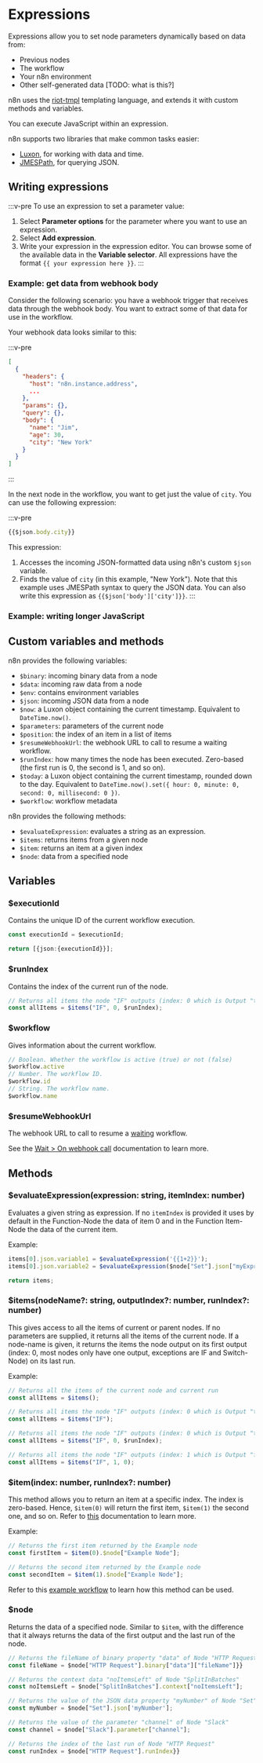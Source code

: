 # Expressions


Expressions allow you to set node parameters dynamically based on data from:

- Previous nodes
- The workflow
- Your n8n environment
- Other self-generated data [TODO: what is this?]


n8n uses the [riot-tmpl](https://github.com/riot/tmpl) templating language, and extends it with custom methods and variables. 

You can execute JavaScript within an expression. 

n8n supports two libraries that make common tasks easier:

- [Luxon](https://github.com/moment/luxon/), for working with data and time.
- [JMESPath](https://jmespath.org/), for querying JSON.


## Writing expressions

:::v-pre
To use an expression to set a parameter value:

1. Select **Parameter options** for the parameter where you want to use an expression.
2. Select **Add expression**.
3. Write your expression in the expression editor. You can browse some of the available data in the **Variable selector**. All expressions have the format `{{ your expression here }}`.
:::

### Example: get data from webhook body

Consider the following scenario: you have a webhook trigger that receives data through the webhook body. You want to extract some of that data for use in the workflow.

Your webhook data looks similar to this:

:::v-pre
```json
[
  {
    "headers": {
      "host": "n8n.instance.address",
      ...
    },
    "params": {},
    "query": {},
    "body": {
      "name": "Jim",
      "age": 30,
      "city": "New York"
    }
  }
]
```
:::

In the next node in the workflow, you want to get just the value of `city`. You can use the following expression:

:::v-pre
```js
{{$json.body.city}}
```

This expression:
  1. Accesses the incoming JSON-formatted data using n8n's custom `$json` variable.
  2. Finds the value of `city` (in this example, "New York"). Note that this example uses JMESPath syntax to query the JSON data. You can also write this expression as `{{$json['body']['city']}}`.
:::

### Example: writing longer JavaScript


## Custom variables and methods

n8n provides the following variables:

- `$binary`: incoming binary data from a node
- `$data`: incoming raw data from a node
- `$env`: contains environment variables
- `$json`: incoming JSON data from a node
- `$now`: a Luxon object containing the current timestamp. Equivalent to `DateTime.now()`.
- `$parameters`: parameters of the current node
- `$position`: the index of an item in a list of items
- `$resumeWebhookUrl`: the webhook URL to call to resume a waiting workflow.
- `$runIndex`: how many times the node has been executed. Zero-based (the first run is 0, the second is 1, and so on).
- `$today`: a Luxon object containing the current timestamp, rounded down to the day. Equivalent to `DateTime.now().set({ hour: 0, minute: 0, second: 0, millisecond: 0 })`.
- `$workflow`: workflow metadata


n8n provides the following methods:

- `$evaluateExpression`: evaluates a string as an expression.
- `$items`: returns items from a given node
- `$item`: returns an item at a given index
- `$node`: data from a specified node

## Variables

### $executionId

Contains the unique ID of the current workflow execution.

```typescript
const executionId = $executionId;

return [{json:{executionId}}];
```

### $runIndex

Contains the index of the current run of the node.

```typescript
// Returns all items the node "IF" outputs (index: 0 which is Output "true" of the same run as current node)
const allItems = $items("IF", 0, $runIndex);
```


### $workflow

Gives information about the current workflow.

```js
// Boolean. Whether the workflow is active (true) or not (false)
$workflow.active
// Number. The workflow ID.
$workflow.id
// String. The workflow name.
$workflow.name
```

### $resumeWebhookUrl

The webhook URL to call to resume a [waiting](./nodes-library/core-nodes/Wait/README.md) workflow.

See the [Wait > On webhook call](./nodes-library/core-nodes/Wait/README.md#webhook-call) documentation to learn more.


## Methods

### $evaluateExpression(expression: string, itemIndex: number)

Evaluates a given string as expression.
If no `itemIndex` is provided it uses by default in the Function-Node the data of item 0 and
in the Function Item-Node the data of the current item.

Example:

```javascript
items[0].json.variable1 = $evaluateExpression('{{1+2}}');
items[0].json.variable2 = $evaluateExpression($node["Set"].json["myExpression"], 1);

return items;
```


### $items(nodeName?: string, outputIndex?: number, runIndex?: number)

This gives access to all the items of current or parent nodes. If no parameters are supplied,
it returns all the items of the current node.
If a node-name is given, it returns the items the node output on its first output
(index: 0, most nodes only have one output, exceptions are IF and Switch-Node) on
its last run.

Example:

```typescript
// Returns all the items of the current node and current run
const allItems = $items();

// Returns all items the node "IF" outputs (index: 0 which is Output "true" of its most recent run)
const allItems = $items("IF");

// Returns all items the node "IF" outputs (index: 0 which is Output "true" of the same run as current node)
const allItems = $items("IF", 0, $runIndex);

// Returns all items the node "IF" outputs (index: 1 which is Output "false" of run 0 which is the first run)
const allItems = $items("IF", 1, 0);
```

### $item(index: number, runIndex?: number)

This method allows you to return an item at a specific index. The index is zero-based. Hence, `$item(0)` will return the first item, `$item(1)` the second one, and so on. Refer to [this](./nodes-library/core-nodes/Function/#method-item-index-number-runindex-number) documentation to learn more.

Example:

```typescript
// Returns the first item returned by the Example node
const firstItem = $item(0).$node["Example Node"];

// Returns the second item returned by the Example node
const secondItem = $item(1).$node["Example Node"];
```

Refer to this [example workflow](https://n8n.io/workflows/1330) to learn how this method can be used.

### $node

Returns the data of a specified node. Similar to `$item`, with the difference that it always returns the data of the first output and the last run of the node.

```typescript
// Returns the fileName of binary property "data" of Node "HTTP Request"
const fileName = $node["HTTP Request"].binary["data"]["fileName"]}}

// Returns the context data "noItemsLeft" of Node "SplitInBatches"
const noItemsLeft = $node["SplitInBatches"].context["noItemsLeft"];

// Returns the value of the JSON data property "myNumber" of Node "Set"
const myNumber = $node["Set"].json['myNumber'];

// Returns the value of the parameter "channel" of Node "Slack"
const channel = $node["Slack"].parameter["channel"];

// Returns the index of the last run of Node "HTTP Request"
const runIndex = $node["HTTP Request"].runIndex}}
```

